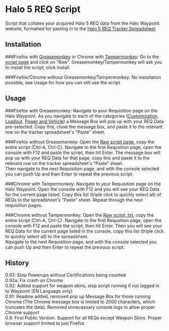 # Halo 5 REQ Script

Script that collates your acquired Halo 5 REQ data from the Halo Waypoint website, formatted for pasting in to the [Halo 5 REQ Tracker Spreadsheet](https://docs.google.com/spreadsheets/d/1JYZ4TYIWPzVl5rplr4exQfRw2JjZQhjEEh56XruDzJI)

## Installation

###Firefox with [Greasemonkey](https://addons.mozilla.org/en-GB/firefox/addon/greasemonkey/) or Chrome with [Tampermonkey](https://chrome.google.com/webstore/detail/tampermonkey/dhdgffkkebhmkfjojejmpbldmpobfkfo?hl=en):
Go to the [script page](https://github.com/wormania/halo5-req-script/blob/master/halo5-req.user.js) and click on "Raw". Greasemonkey/Tampermonkey will ask you to install the script, click install.

###Firefox/Chrome *without* Greasemonkey/Tampermonkey:
No installation possible, see Usage for how you can still use the script

## Usage

###Firefox with Greasemonkey:
Navigate to your Requisition page on the Halo Waypoint. As you navigate to each of the categories ([Customization](https://www.halowaypoint.com/en-gb/games/halo-5-guardians/xbox-one/requisitions/categories/customization?ownedOnly=False), [Loadout](https://www.halowaypoint.com/en-gb/games/halo-5-guardians/xbox-one/requisitions/categories/loadout?ownedOnly=False), [Power and Vehicle](https://www.halowaypoint.com/en-gb/games/halo-5-guardians/xbox-one/requisitions/categories/powerandvehicle?ownedOnly=False)) a Message Box will pop up with your REQ Data pre-selected. 
Copy this, close the message box, and paste it to the relevant row on the tracker spreadsheet's "Paste" sheet.

###Firefox without Greasemonkey:
Open the [Raw script page](https://github.com/wormania/halo5-req-script/raw/master/halo5-req.user.js), copy the entire script (Ctrl-A, Ctrl-C). Navigate to the first Requsition page, open the console with F12 and paste the script, then hit Enter. The message box will pop up with your REQ Data for that page, copy this and paste it to the relevant row on the tracker spreadsheet's "Paste" sheet.  
Then navigate to the next Requisition page, and with the console selected you can push Up and then Enter to repeat the previous script.

###Chrome with Tampermonkey:
Navigate to your Requisition page on the Halo Waypoint. Open the console with F12 and you will see your REQ Data for the current page listed. Copy this list (triple click to quickly select all) of REQs to the spreadsheet's "Paste" sheet. Repeat through the next requisition pages.

###Chrome without Tampermonkey:
Open the [Raw script .txt](https://raw.githubusercontent.com/wormania/halo5-req-script/master/halo5-req.txt), copy the entire script (Ctrl-A, Ctrl-C). Navigate to the first Requsition page, open the console with F12 and paste the script, then hit Enter. Then you will see your REQ Data for the current page listed in the console, copy this list (triple click to quickly select all) to the spreadsheet.  
Navigate to the next Requisition page, and with the console selected you can push Up and then Enter to repeat the previous script.

## History
0.93: Stop Powerups without Certifications being counted  
0.92a: Fix crash on Chrome  
0.92: Added support for weapon skins, stop script running if not logged in to Waypoint (EN Language only)  
0.91: Readme added, removed pop up Message Box for those running Chrome (The Chrome message box is limited to 2000 characters, which truncates the data). Removed unnecessary console.logs to allow proper Chrome support  
0.9: First Public Version. Support for all REQs except Weapon Skins. Proper browser support limited to just Firefox